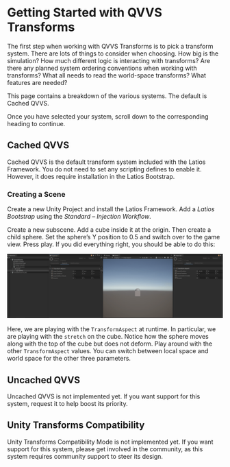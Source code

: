 # Getting Started with QVVS Transforms

The first step when working with QVVS Transforms is to pick a transform system.
There are lots of things to consider when choosing. How big is the simulation?
How much different logic is interacting with transforms? Are there any planned
system ordering conventions when working with transforms? What all needs to read
the world-space transforms? What features are needed?

This page contains a breakdown of the various systems. The default is Cached
QVVS.

Once you have selected your system, scroll down to the corresponding heading to
continue.

## Cached QVVS

Cached QVVS is the default transform system included with the Latios Framework.
You do not need to set any scripting defines to enable it. However, it does
require installation in the Latios Bootstrap.

### Creating a Scene

Create a new Unity Project and install the Latios Framework. Add a *Latios
Bootstrap* using the *Standard – Injection Workflow*.

Create a new subscene. Add a cube inside it at the origin. Then create a child
sphere. Set the sphere’s Y position to 0.5 and switch over to the game view.
Press play. If you did everything right, you should be able to do this:

![](media/1944fa2ea6eb351105aad70e7c3577c4.gif)

Here, we are playing with the `TransformAspect` at runtime. In particular, we
are playing with the `stretch` on the cube. Notice how the sphere moves along
with the top of the cube but does not deform. Play around with the other
`TransformAspect` values. You can switch between local space and world space for
the other three parameters.

## Uncached QVVS

Uncached QVVS is not implemented yet. If you want support for this system,
request it to help boost its priority.

## Unity Transforms Compatibility

Unity Transforms Compatibility Mode is not implemented yet. If you want support
for this system, please get involved in the community, as this system requires
community support to steer its design.
